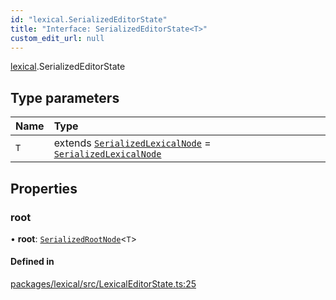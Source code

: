 ```yaml
---
id: "lexical.SerializedEditorState"
title: "Interface: SerializedEditorState<T>"
custom_edit_url: null
---
```


[lexical](../modules/lexical.md).SerializedEditorState

## Type parameters

| Name | Type |
| :------ | :------ |
| `T` | extends [`SerializedLexicalNode`](../modules/lexical.md#serializedlexicalnode) = [`SerializedLexicalNode`](../modules/lexical.md#serializedlexicalnode) |

## Properties

### root

• **root**: [`SerializedRootNode`](../modules/lexical.md#serializedrootnode)\<`T`\>

#### Defined in

[packages/lexical/src/LexicalEditorState.ts:25](https://github.com/facebook/lexical/tree/main/packages/lexical/src/LexicalEditorState.ts#L25)
